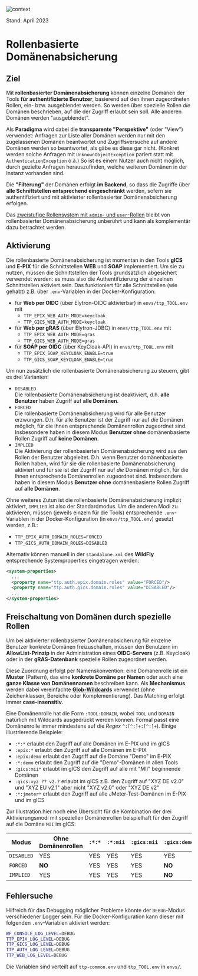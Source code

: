 ![context](https://www.ths-greifswald.de/wp-content/uploads/2019/01/Design-Logo-THS-deutsch-542.png)

Stand: April 2023

# Rollenbasierte Domänenabsicherung

## Ziel

Mit **rollenbasierter Domänenabsicherung** können einzelne Domänen der Tools **für authentifizierte Benutzer**, basierend auf den ihnen zugeordneten Rollen, ein- bzw. ausgeblendet werden. So werden über spezielle Rollen *die* Domänen beschrieben, auf die der Zugriff erlaubt sein soll. Alle anderen Domänen werden "ausgeblendet".

Als **Paradigma** wird dabei die **transparente "Perspektive"** (oder "View") verwendet: Anfragen zur Liste aller Domänen werden nur mit den zugelassenen Domänen beantwortet und Zugriffsversuche auf andere Domänen werden so beantwortet, als gäbe es diese gar nicht. (Konkret werden solche Anfragen mit `UnknownObjectException` pariert statt mit `AuthenticationException` o.ä.) So ist es einem Nutzer auch nicht möglich, durch gezielte Anfragen herauszufinden, welche weiteren Domänen in der Instanz vorhanden sind.

Die **"Filterung"** der Domänen erfolgt **im Backend**, so dass die Zugriffe über **alle Schnittstellen entsprechend eingeschränkt** werden, sofern sie authentifiziert und mit aktivierter rollenbasierter Domänenabsicherung erfolgen.

Das [zweistufige Rollensystem mit `admin`- und `user`-Rollen](https://www.ths-greifswald.de/ttp-tools/keycloak) bleibt von rollenbasierter Domänenabsicherung unberührt und kann als komplementär dazu betrachtet werden.

## Aktivierung

Die rollenbasierte Domänenabsicherung ist momentan in den Tools **gICS** und **E-PIX** für die Schnittstellen **WEB** und **SOAP** implementiert. Um sie zu nutzen, müssen die Schnittstellen der Tools grundsätzlich abgesichert verwendet werden: es muss also die Authentifizierung der einzelnen Schnittstellen aktiviert sein. Das funktioniert für alle Schnittstellen (wie gehabt) z.B. über `.env`-Variablen in der Docker-Konfiguration:

- für **Web per OIDC** (über Elytron-OIDC aktivierbar) in `envs/ttp_TOOL.env` mit
  - `TTP_EPIX_WEB_AUTH_MODE=keycloak`
  - `TTP_GICS_WEB_AUTH_MODE=keycloak`
- für **Web per gRAS** (über Elytron-JDBC) in `envs/ttp_TOOL.env` mit
  - `TTP_EPIX_WEB_AUTH_MODE=gras`
  - `TTP_GICS_WEB_AUTH_MODE=gras`
- für **SOAP per OIDC** (über KeyCloak-API) in `envs/ttp_TOOL.env` mit
  - `TTP_EPIX_SOAP_KEYCLOAK_ENABLE=true`
  - `TTP_GICS_SOAP_KEYCLOAK_ENABLE=true`

Um nun zusätzlich die rollenbasierte Domänenabsicherung zu steuern, gibt es drei Varianten:

- `DISABLED`  
  Die rollenbasierte Domänenabsicherung ist deaktiviert, d.h. **alle Benutzer** haben Zugriff auf **alle Domänen**.
- `FORCED`  
  Die rollenbasierte Domänenabsicherung wird für alle Benutzer erzwungen. D.h. für alle Benutzer ist der Zugriff nur auf *die* Domänen möglich, für die ihnen entsprechende Domänenrollen zugeordnet sind. Insbesondere haben in diesem Modus **Benutzer ohne** domänenbasierte Rollen Zugriff auf **keine Domänen**.
- `IMPLIED`  
  Die Aktivierung der rollenbasierten Domänenabsicherung wird aus den Rollen der Benutzer abgeleitet. D.h. wenn Benutzer domänenbasierte Rollen haben, wird für sie die rollenbasierte Domänenabsicherung aktiviert und für sie ist der Zugriff nur auf *die* Domänen möglich, für die ihnen entsprechende Domänenrollen zugeordnet sind. Insbesondere haben in diesem Modus **Benutzer ohne** domänenbasierte Rollen Zugriff auf **alle Domänen**.

Ohne weiteres Zutun ist die rollenbasierte Domänenabsicherung implizit aktiviert, `IMPLIED` ist also der Standardmodus. Um die anderen Modi zu aktivieren, müssen (jeweils einzeln für die Tools) entsprechende `.env`-Variablen in der Docker-Konfiguration (in `envs/ttp_TOOL.env`) gesetzt werden, z.B.:

- `TTP_EPIX_AUTH_DOMAIN_ROLES=FORCED`
- `TTP_GICS_AUTH_DOMAIN_ROLES=DISABLED`

Alternativ können manuell in der `standalone.xml` des **WildFly** entsprechende Systemproperties eingetragen werden:

```xml
<system-properties>
  ...
  <property name="ttp.auth.epix.domain.roles" value="FORCED"/>
  <property name="ttp.auth.gics.domain.roles" value="DISABLED"/>
  ...
</system-properties>
```

## Freischaltung von Domänen durch spezielle Rollen

Um bei aktivierter rollenbasierter Domänenabsicherung für einzelne Benutzer konkrete Domänen freizuschalten, müssen den Benutzern im **AllowList-Prinzip** in der Administration eines **OIDC-Servers** (z.B. Keycloak) oder in der **gRAS-Datenbank** spezielle Rollen zugeordnet werden.

Diese Zuordnung erfolgt per Namenskonvention: eine Domänenrolle ist ein **Muster** (Pattern), das eine **konkrete Domäne per Namen** oder auch eine **ganze Klasse von Domänennamen** beschreiben kann. Als **Mechanismus** werden dabei vereinfachte [**Glob-Wildcards**](https://man7.org/linux/man-pages/man7/glob.7.html) verwendet (ohne Zeichenklassen, Bereiche oder Komplementierung). Das Matching erfolgt immer **case-insensitiv**.

Eine Domänenrolle hat die Form `:TOOL:DOMAIN`, wobei `TOOL` und `DOMAIN` natürlich mit Wildcards ausgedrückt werden können. Formal passt eine Domänenrolle immer mindestens auf die *Regex* `^:[^:]+:[^:]+`). Einige illustrierende Beispiele:

- `:*:*` erlaubt den Zugriff auf alle Domänen im E-PIX und im gICS
- `:epix:*` erlaubt den Zugriff auf alle Domänen im E-PIX
- `:epix:demo` erlaubt den Zugriff auf die Domäne "Demo" im E-PIX
- `:*:demo` erlaubt den Zugriff auf die "Demo"-Domänen in allen Tools
- `:gics:mii*` erlaubt im gICS den Zugriff auf alle mit "MII" beginnende Domänen
- `:gics:xyz ?? v2.?` erlaubt  im gICS z.B. den Zugriff auf "XYZ DE v2.0" und "XYZ EU v2.1" aber nicht "XYZ v2.0" oder "XYZ DE v2"
- `:*:jmeter*` erlaubt den Zugriff auf alle JMeter-Test-Domänen im E-PIX und im gICS

Zur Illustration hier noch eine Übersicht für die Kombination der drei Aktivierungsmodi mit speziellen Domänenrollen beispielhaft für den Zugriff auf die Domäne `MII` im gICS:

|Modus       | Ohne Domänenrollen | `:*:*` | `:*:mii` | `:gics:mii` | `:gics:demo` | `:gics:*` | `:epix:mii` |
|------------|--------------------|--------|----------|-------------|--------------|-----------|-------------|
| `DISABLED` | YES                | YES    | YES      | YES         | YES          | YES       | YES         |
| `FORCED`   | **NO**             | YES    | YES      | YES         | **NO**       | YES       | **NO**      |
| `IMPLIED`  | YES                | YES    | YES      | YES         | **NO**       | YES       | **NO**      |

## Fehlersuche

Hilfreich für das Debugging möglicher Probleme könnte der `DEBUG`-Modus verschiedener Logger sein. Für die Docker-Konfiguration kann dieser mit folgenden `.env`-Variablen aktiviert werden:

```sh
WF_CONSOLE_LOG_LEVEL=DEBUG
TTP_EPIX_LOG_LEVEL=DEBUG
TTP_GICS_LOG_LEVEL=DEBUG
TTP_AUTH_LOG_LEVEL=DEBUG
TTP_WEB_LOG_LEVEL=DEBUG
```

Die Variablen sind verteilt auf `ttp-common.env` und `ttp_TOOL.env` in `envs/`.
